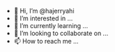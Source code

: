- 👋 Hi, I’m @hajerryahi
- 👀 I’m interested in ...
- 🌱 I’m currently learning ...
- 💞️ I’m looking to collaborate on ...
- 📫 How to reach me ...

<!---
hajerryahi/hajerryahi is a ✨ special ✨ repository because its `README.md` (this file) appears on your GitHub profile.
You can click the Preview link to take a look at your changes.
--->
